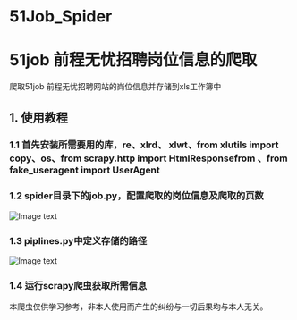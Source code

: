 # 51Job_Spider
# 51job 前程无忧招聘岗位信息的爬取
爬取51job 前程无忧招聘网站的岗位信息并存储到xls工作簿中
## 1. 使用教程
###   1.1 首先安装所需要用的库，re、xlrd、 xlwt、from xlutils import copy、os、from scrapy.http import HtmlResponsefrom 、from fake_useragent import UserAgent
###   1.2 spider目录下的job.py，配置爬取的岗位信息及爬取的页数
![Image text](https://github.com/Waite-M/ZhiLian_Job/blob/master/%E5%9B%BE%E7%89%87/%E7%A4%BA%E4%BE%8B%E5%9B%BE%E7%89%871.png)
###   1.3 piplines.py中定义存储的路径
![Image text](https://github.com/Waite-M/ZhiLian_Job/blob/master/%E5%9B%BE%E7%89%87/%E7%A4%BA%E4%BE%8B%E5%9B%BE%E7%89%872.png)
###   1.4 运行scrapy爬虫获取所需信息

本爬虫仅供学习参考，非本人使用而产生的纠纷与一切后果均与本人无关。
